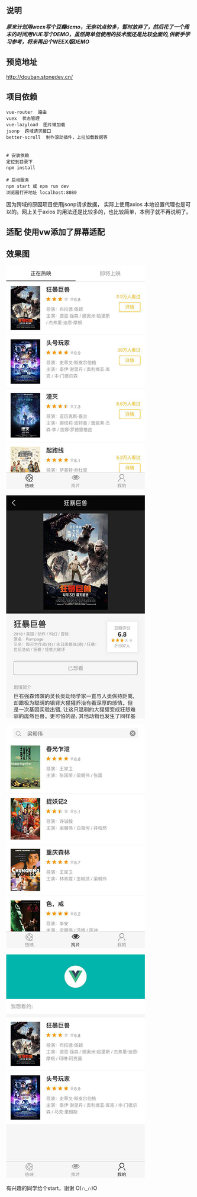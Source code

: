 ## 说明

##### 原来计划用weex写个豆瓣demo，无奈坑点较多，暂时放弃了，然后花了一个周末的时间用VUE写个DEMO，虽然简单但使用的技术面还是比较全面的,供新手学习参考，将来再出个WEEX版DEMO

## 预览地址
http://douban.stonedev.cn/

## 项目依赖
``` 
vue-router  路由
vuex  状态管理
vue-lazyload  图片懒加载
jsonp  跨域请求接口
better-scroll  制作滚动插件，上拉加载数据等


# 安装依赖 
定位到目录下
npm install

# 启动服务 
npm start 或 npm run dev
浏览器打开地址 localhost:8080

``` 
因为跨域的原因项目使用jsonp请求数据， 实际上使用axios 本地设置代理也是可以的。网上关于axios 的用法还是比较多的，也比较简单，本例子就不再说明了。



## 适配 使用vw添加了屏幕适配  



## 效果图

![image](https://github.com/rockstone20/douban-movie/blob/master/static/ui/%E5%BE%AE%E4%BF%A1%E5%9B%BE%E7%89%87_20180417141833.jpg?raw=true)

![image](https://github.com/rockstone20/douban-movie/blob/master/static/ui/%E5%BE%AE%E4%BF%A1%E5%9B%BE%E7%89%87_20180417141845.jpg?raw=true)

![image](https://github.com/rockstone20/douban-movie/blob/master/static/ui/%E5%BE%AE%E4%BF%A1%E5%9B%BE%E7%89%87_20180417141858.jpg?raw=true)

![image](https://github.com/rockstone20/douban-movie/blob/master/static/ui/%E5%BE%AE%E4%BF%A1%E5%9B%BE%E7%89%87_20180417141852.jpg?raw=true)

有兴趣的同学给个start，谢谢 O(∩_∩)O 
